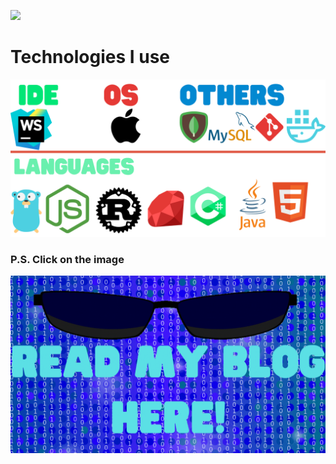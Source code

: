 <img src="./Add a heading-2.gif"></img>

# Technologies I use
<img src="./techs.png"></img>
### P.S. Click on the image
<a href="https://rhydderchc.rocks"><img src="./blogy.gif"></img></a>
